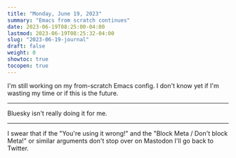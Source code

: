 ```yaml
---
title: "Monday, June 19, 2023"
summary: "Emacs from scratch continues"
date: 2023-06-19T08:25:00-04:00
lastmod: 2023-06-19T08:25:32-04:00
slug: "2023-06-19-journal"
draft: false
weight: 0
showtoc: true
tocopen: true
---
```


I'm still working on my from-scratch Emacs config. I don't know yet if I'm wasting my time or if this is the future.

---

Bluesky isn't really doing it for me.

---

I swear that if the "You're using it wrong!" and the "Block Meta / Don't block Meta!" or similar arguments don't stop over on Mastodon I'll go back to Twitter.


[//]: # "Exported with love from a post written in Org mode"
[//]: # "- https://github.com/kaushalmodi/ox-hugo"